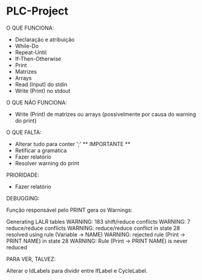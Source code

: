 # PLC-Project

O QUE FUNCIONA:

- Declaração e atribuição
- While-Do
- Repeat-Until
- If-Then-Otherwise
- Print
- Matrizes
- Arrays
- Read (Input) do stdin
- Write (Print) no stdout

O QUE NÃO FUNCIONA:
- Write (Print) de matrizes ou arrays (possivelmente por causa do warning do print)

O QUE FALTA:
- Alterar tudo para conter ';' ** IMPORTANTE ** 
- Retificar a gramática
- Fazer relatório
- Resolver warning do print

PRIORIDADE:
- Fazer relatório

DEBUGGING:

Função responsável pelo PRINT gera os Warnings:

Generating LALR tables
WARNING: 183 shift/reduce conflicts
WARNING: 7 reduce/reduce conflicts
WARNING: reduce/reduce conflict in state 28 resolved using rule (Variable -> NAME)
WARNING: rejected rule (Print -> PRINT NAME) in state 28
WARNING: Rule (Print -> PRINT NAME) is never reduced

PARA VER, TALVEZ:

Alterar o IdLabels para dividir entre IfLabel e CycleLabel.